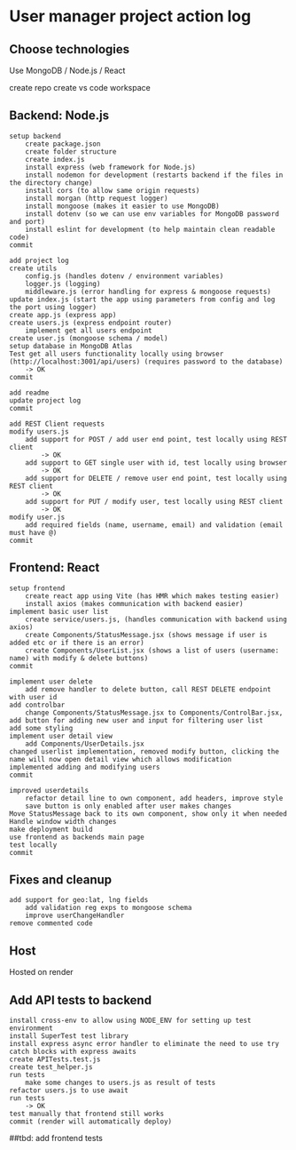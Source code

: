 # User manager project action log

## Choose technologies
Use MongoDB / Node.js / React

create repo
create vs code workspace

## Backend: Node.js
	setup backend
		create package.json
		create folder structure
		create index.js
		install express (web framework for Node.js)
		install nodemon for development (restarts backend if the files in the directory change)
		install cors (to allow same origin requests)
		install morgan (http request logger)
		install mongoose (makes it easier to use MongoDB)
		install dotenv (so we can use env variables for MongoDB password and port)
		install eslint for development (to help maintain clean readable code)
	commit
	
	add project log
	create utils
		config.js (handles dotenv / environment variables)
		logger.js (logging)
		middleware.js (error handling for express & mongoose requests)
	update index.js (start the app using parameters from config and log the port using logger)
	create app.js (express app)
	create users.js (express endpoint router)
		implement get all users endpoint
	create user.js (mongoose schema / model)
	setup database in MongoDB Atlas
	Test get all users functionality locally using browser (http://localhost:3001/api/users) (requires password to the database)
		-> OK
	commit
	
	add readme
	update project log 
	commit
	
	add REST Client requests
	modify users.js
		add support for POST / add user end point, test locally using REST client
			-> OK
		add support to GET single user with id, test locally using browser
			-> OK		
		add support for DELETE / remove user end point, test locally using REST client
			-> OK
		add support for PUT / modify user, test locally using REST client
			-> OK
	modify user.js
		add required fields (name, username, email) and validation (email must have @)
	commit
		
## Frontend: React
	setup frontend
		create react app using Vite (has HMR which makes testing easier)
		install axios (makes communication with backend easier)
	implement basic user list
		create service/users.js, (handles communication with backend using axios)
		create Components/StatusMessage.jsx (shows message if user is added etc or if there is an error)
		create Components/UserList.jsx (shows a list of users (username: name) with modify & delete buttons)
	commit

	implement user delete
		add remove handler to delete button, call REST DELETE endpoint with user id
	add controlbar
		change Components/StatusMessage.jsx to Components/ControlBar.jsx, add button for adding new user and input for filtering user list
	add some styling
	implement user detail view
		add Components/UserDetails.jsx 
	changed userlist implementation, removed modify button, clicking the name will now open detail view which allows modification
	implemented adding and modifying users
	commit
	
	improved userdetails
		refactor detail line to own component, add headers, improve style
		save button is only enabled after user makes changes
	Move StatusMessage back to its own component, show only it when needed
	Handle window width changes 
	make deployment build
	use frontend as backends main page
	test locally 
	commit

## Fixes and cleanup
	add support for geo:lat, lng fields
		add validation reg exps to mongoose schema
		improve userChangeHandler
	remove commented code

## Host
  Hosted on render

## Add API tests to backend
	install cross-env to allow using NODE_ENV for setting up test environment
	install SuperTest test library
	install express async error handler to eliminate the need to use try catch blocks with express awaits 
	create APITests.test.js
	create test_helper.js
	run tests
		make some changes to users.js as result of tests
	refactor users.js to use await
	run tests
		-> OK
	test manually that frontend still works
	commit (render will automatically deploy)

##tbd: add frontend tests


